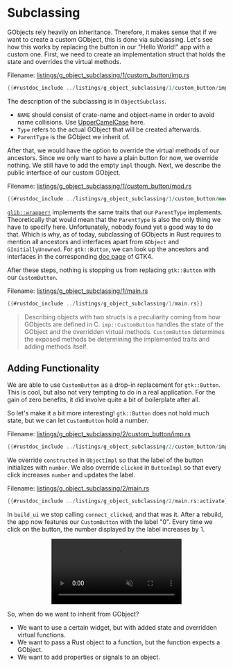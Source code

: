 # Subclassing

GObjects rely heavily on inheritance.
Therefore, it makes sense that if we want to create a custom GObject, this is done via subclassing.
Let's see how this works by replacing the button in our "Hello World!" app with a custom one.
First, we need to create an implementation struct that holds the state and overrides the virtual methods.

Filename: <a class=file-link href="https://github.com/gtk-rs/gtk4-rs/blob/master/book/listings/g_object_subclassing/1/custom_button/imp.rs">listings/g_object_subclassing/1/custom_button/imp.rs</a>

```rust ,no_run,noplayground
{{#rustdoc_include ../listings/g_object_subclassing/1/custom_button/imp.rs}}
```
The description of the subclassing is in `ObjectSubclass`.
- `NAME` should consist of crate-name and object-name in order to avoid name collisions. Use [UpperCamelCase](https://en.wikipedia.org/wiki/Camel_case) here.
- `Type` refers to the actual GObject that will be created afterwards.
- `ParentType` is the GObject we inherit of.

After that, we would have the option to override the virtual methods of our ancestors.
Since we only want to have a plain button for now, we override nothing.
We still have to add the empty `impl` though.
Next, we describe the public interface of our custom GObject.

Filename: <a class=file-link href="https://github.com/gtk-rs/gtk4-rs/blob/master/book/listings/g_object_subclassing/1/custom_button/mod.rs">listings/g_object_subclassing/1/custom_button/mod.rs</a>

```rust ,no_run,noplayground
{{#rustdoc_include ../listings/g_object_subclassing/1/custom_button/mod.rs:mod}}
```

[`glib::wrapper!`](https://gtk-rs.org/gtk-rs-core/stable/latest/docs/glib/macro.wrapper.html) implements the same traits that our `ParentType` implements.
Theoretically that would mean that the `ParentType` is also the only thing we have to specify here.
Unfortunately, nobody found yet a good way to do that.
Which is why, as of today, subclassing of GObjects in Rust requires to mention all ancestors and interfaces apart from `GObject` and `GInitiallyUnowned`.
For `gtk::Button`, we can look up the ancestors and interfaces in the corresponding [doc page](https://docs.gtk.org/gtk4/class.Button.html#hierarchy) of GTK4.

After these steps, nothing is stopping us from replacing `gtk::Button` with our `CustomButton`.

Filename: <a class=file-link href="https://github.com/gtk-rs/gtk4-rs/blob/master/book/listings/g_object_subclassing/1/main.rs">listings/g_object_subclassing/1/main.rs</a>

```rust ,no_run,noplayground
{{#rustdoc_include ../listings/g_object_subclassing/1/main.rs}}
```

> Describing objects with two structs is a peculiarity coming from how GObjects are defined in C.
> `imp::CustomButton` handles the state of the GObject and the overridden virtual methods.
> `CustomButton` determines the exposed methods be determining the implemented traits and adding methods itself. 

## Adding Functionality

We are able to use `CustomButton` as a drop-in replacement for `gtk::Button`.
This is cool, but also not very tempting to do in a real application.
For the gain of zero benefits, it did involve quite a bit of boilerplate after all.

So let's make it a bit more interesting!
`gtk::Button` does not hold much state, but we can let `CustomButton` hold a number.

Filename: <a class=file-link href="https://github.com/gtk-rs/gtk4-rs/blob/master/book/listings/g_object_subclassing/2/custom_button/imp.rs">listings/g_object_subclassing/2/custom_button/imp.rs</a>

```rust ,no_run,noplayground
{{#rustdoc_include ../listings/g_object_subclassing/2/custom_button/imp.rs}}
```
We override `constructed` in `ObjectImpl` so that the label of the button initializes with `number`.
We also override `clicked` in `ButtonImpl` so that every click increases `number` and updates the label.

Filename: <a class=file-link href="https://github.com/gtk-rs/gtk4-rs/blob/master/book/listings/g_object_subclassing/2/main.rs">listings/g_object_subclassing/2/main.rs</a>

```rust ,no_run,noplayground
{{#rustdoc_include ../listings/g_object_subclassing/2/main.rs:activate}}
```

In `build_ui` we stop calling `connect_clicked`, and that was it.
After a rebuild, the app now features our `CustomButton` with the label "0".
Every time we click on the button, the number displayed by the label increases by 1.

<div style="text-align:center">
 <video autoplay muted loop>
  <source src="vid/g_object_subclassing.webm" type="video/webm">
Your browser does not support the video tag.
 </video>
</div>

So, when do we want to inherit from GObject?
- We want to use a certain widget, but with added state and overridden virtual functions.
- We want to pass a Rust object to a function, but the function expects a GObject.
- We want to add properties or signals to an object.
